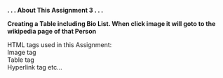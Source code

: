 <b> . . . About This Assignment 3 . . . </b> <br>

<b> Creating a Table including Bio List. When click image it will goto to the wikipedia page of that Person</b> <br>

HTML tags used in this Assignment: <br>
Image tag  <br>
Table tag <br>
Hyperlink tag etc... <br>